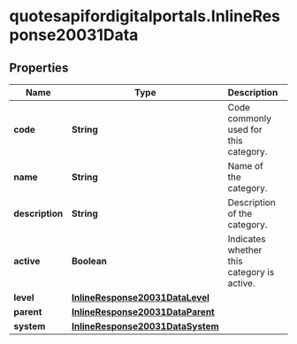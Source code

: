 # quotesapifordigitalportals.InlineResponse20031Data

## Properties

Name | Type | Description | Notes
------------ | ------------- | ------------- | -------------
**code** | **String** | Code commonly used for this category. | [optional] 
**name** | **String** | Name of the category. | [optional] 
**description** | **String** | Description of the category. | [optional] 
**active** | **Boolean** | Indicates whether this category is active. | [optional] 
**level** | [**InlineResponse20031DataLevel**](InlineResponse20031DataLevel.md) |  | [optional] 
**parent** | [**InlineResponse20031DataParent**](InlineResponse20031DataParent.md) |  | [optional] 
**system** | [**InlineResponse20031DataSystem**](InlineResponse20031DataSystem.md) |  | [optional] 



